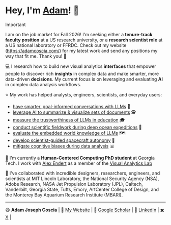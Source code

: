 # Hey, I'm [Adam](https://adamcoscia.com)! 👋 

> [!IMPORTANT]
> I am on the job market for Fall 2026! I'm seeking either a **tenure-track faculty position** at a US research university, or a **research scientist role** at a US national laboratory or FFRDC. Check out my website (<https://adamcoscia.com/>) for my latest work and send any positions my way that fit me. Thank you! 💞

💻 I research how to build new visual analytics **interfaces** that empower people to discover rich **insights** in complex data and make smarter, more data-driven **decisions**. My current focus is on leveraging and evaluating **AI** in complex data analysis workflows.

⭐ My work has helped analysts, engineers, scientists, and everyday users:
- [have smarter, goal-informed conversations with LLMs](https://adamcoscia.com/papers/ongoal/) 🤖
- [leverage AI to summarize & visualize sets of documents](https://adamcoscia.com/papers/vispile/) 🕵️
- [measure the trustworthiness of LLMs in education](https://adamcoscia.com/papers/iscore/) 🎓
- [conduct scientific fieldwork during deep ocean expeditions](https://adamcoscia.com/papers/deepsee/) 🌊
- [evaluate the embedded world knowledge of LLMs](https://adamcoscia.com/papers/knowledgevis/) 🗺️
- [develop scientist-guided spacecraft autonomy](https://adamcoscia.com/papers/rerank/) 🚀
- [mitigate cognitive biases during data analysis](https://adamcoscia.com/papers/lumos/) 📊

🌱 I'm currently a **Human-Centered Computing PhD student** at Georgia Tech. I work with [Alex Endert](https://va.gatech.edu/endert/) as a member of the [Visual Analytics Lab](https://gtvalab.github.io/)

💞️ I've collaborated with incredible designers, researchers, engineers, and scientists at MIT Lincoln Laboratory, the National Security Agency (NSA), Adobe Research, NASA Jet Propulsion Laboratory (JPL), Caltech, Vanderbilt, Georgia State, Tufts, Emory, ArtCenter College of Design, and the Monterey Bay Aquarium Research Institute (MBARI).

---

😄 **Adam Joseph Coscia** | 🪪 [My Website](https://adamcoscia.com) | 📜 [Google Scholar](https://scholar.google.com/citations?hl=en&user=diVuti8AAAAJ) | 🤝 [LinkedIn](https://www.linkedin.com/in/adam-coscia/) | ✖️ [X](https://twitter.com/AdamCoscia) |
